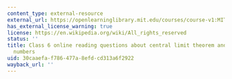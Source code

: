 ```yaml
---
content_type: external-resource
external_url: https://openlearninglibrary.mit.edu/courses/course-v1:MITx+18.05r_10+2022_Summer/courseware/week5/class6b/2?activate_block_id=block-v1%3AMITx%2B18.05r_10%2B2022_Summer%2Btype%40vertical%2Bblock%40class6-rq2-vertical
has_external_license_warning: true
license: https://en.wikipedia.org/wiki/All_rights_reserved
status: ''
title: Class 6 online reading questions about central limit theorem and law of large
  numbers
uid: 30caaefa-f786-477a-8efd-cd313a6f2922
wayback_url: ''
---
```

